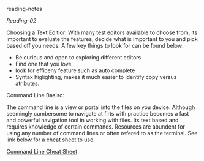  reading-notes

*Reading-02*

Choosing a Text Editior:
With many test editors available to choose from, its important to evaluate the features, decide what is important to you and pick based off you needs.  A few key things to look for can be found below:

- Be curious and open to exploring different editors
- Find one that you love
- look for efficeny feature such as auto complete
- Syntax higlighting, makes it much easier to identify copy versus atributes.


Command Line Basisc:

The command line is a view or portal into the files on you device. Although seemingly cumbersome to navigate at firts with practice becomes a fast and powerful navigation tool in working with files. Its text based and requires knowledge of certain commands.  Resources are abundent for using any number of command lines or often refered to as the terminal. See link below for a cheat sheet to use.  

[Command Line Cheat Sheet](https://www.loggly.com/wp-content/uploads/2015/05/Linux-Cheat-Sheet-Sponsored-By-Loggly.pdf)
